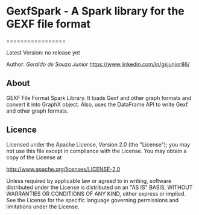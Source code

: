 # GexfSpark - A Spark library for the GEXF file format

=================

Latest Version: no release yet

Author: *Geraldo de Souza Junior*
https://www.linkedin.com/in/gsjunior86/


About
------------------
GEXF File Format Spark Library. It loads Gexf and other graph formats and convert it into GraphX object.
Also, uses the DataFrame API to write Gexf and other graph formats.

Licence
------------------
Licensed under the Apache License, Version 2.0 (the "License"); you may not use this file except in compliance with the License. You may obtain a copy of the License at

http://www.apache.org/licenses/LICENSE-2.0

Unless required by applicable law or agreed to in writing, software distributed under the License is distributed on an "AS IS" BASIS, WITHOUT WARRANTIES OR CONDITIONS OF ANY KIND, either express or implied.
See the License for the specific language governing permissions and limitations under the License.

